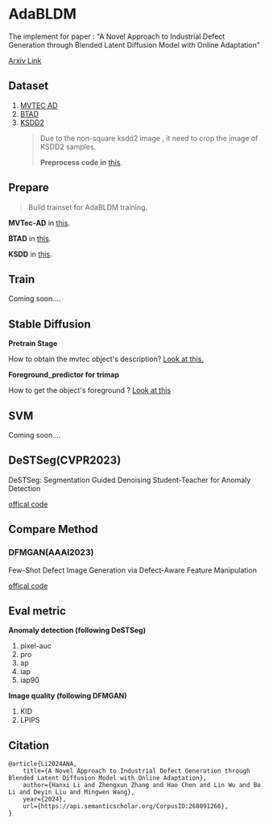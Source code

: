 # AdaBLDM
The implement for paper : "A Novel Approach to Industrial Defect Generation through Blended Latent Diffusion Model with Online Adaptation" 

[Arxiv Link](https://arxiv.org/abs/2402.19330)




## Dataset
1. [MVTEC AD](https://www.mvtec.com/company/research/datasets/mvtec-ad)
2. [BTAD](http://avires.dimi.uniud.it/papers/btad/btad.zip)
3. [KSDD2](https://www.vicos.si/resources/kolektorsdd2/)
    > Due to the non-square ksdd2 image   , it need to crop the image of KSDD2 samples. 
    >
    >**Preprocess code in** [this](./prepare).

## Prepare
> Build trainset for AdaBLDM training. 

**MVTec-AD** in [this](./prepare//mvtec/readme.md).

**BTAD** in [this](./prepare//btad/readme.md).

**KSDD** in [this](./prepare/btad/readme.md).

## Train
Coming soon....

## Stable Diffusion 

**Pretrain Stage**

How to obtain the mvtec object's description?
[Look at this.](https://github.com/GrandpaXun242/Img2Text)

**Foreground_predictor for trimap**

How to get the object's foreground ?
[Look at this](./foreground_predictor/)

## SVM
Coming soon....
## DeSTSeg(CVPR2023)
DeSTSeg: Segmentation Guided Denoising Student-Teacher for Anomaly Detection

[offical code](https://github.com/apple/ml-destseg)

## Compare Method
### DFMGAN(AAAI2023)
Few-Shot Defect Image Generation via Defect-Aware Feature Manipulation

[offical code](https://github.com/Ldhlwh/DFMGAN)

## Eval metric
**Anomaly detection (following DeSTSeg)**
1. pixel-auc
2. pro
3. ap
4. iap
5. iap90

**Image quality (following DFMGAN)**
1. KID
2. LPIPS

## Citation
```shell
@article{Li2024ANA,
    title={A Novel Approach to Industrial Defect Generation through Blended Latent Diffusion Model with Online Adaptation},
    author={Hanxi Li and Zhengxun Zhang and Hao Chen and Lin Wu and Bo Li and Deyin Liu and Mingwen Wang},
    year={2024},
    url={https://api.semanticscholar.org/CorpusID:268091266},
}
```






